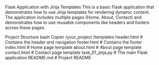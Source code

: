 Flask Application with Jinja Templates
This is a basic Flask application that demonstrates how to use Jinja templates for rendering dynamic content. The application includes multiple pages (Home, About, Contact) and demonstrates how to use reusable components like headers and footers across these pages.

Project Structure
bash
Copier
/your_project
    /templates
        header.html      # Contains the header and navigation
        footer.html      # Contains the footer
        index.html       # Home page template
        about.html       # About page template
        contact.html     # Contact page template
    task_01_jinja.py      # The main Flask application
    README.md            # Project README
